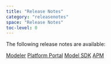 ```yaml
---
title: "Release Notes"
category: "releasenotes"
space: "Release Notes"
toc-level: 0
---
```


The following release notes are available:

[Modeler](modeler/)
[Platform Portal](platform-portal/)
[Model SDK](modelsdk/)
[APM](/APM/release-notes)
